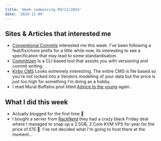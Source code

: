 ```yaml
---
title: 'Week commencing 09/12/2024'
date: '2024-12-09'
---
```


## Sites & Articles that interested me

- [Conventional Commits](https://www.conventionalcommits.org/en/v1.0.0/) interested me this week. I've been following a feat/fix/chore prefix for a little while now, its interesting to see a specification that may lead to some standardisation.
- [Commitizen](https://commitizen-tools.github.io/commitizen/) Is a CLI based tool that assists you with versioning and commit writing.
- [Kirby CMS](https://getkirby.com/) Looks extremely interesting. The entire CMS is file based so you're not locked into a Vendors modelling of your data but the price is just too high for something I'm doing as a hobby.
- I read Murat Buffalos post titled [Advice to the young](https://muratbuffalo.blogspot.com/2024/07/advice-to-young.html?ref=dailydev) again.

## What I did this week

- Actually blogged for the first time 🎉
- I bought a server from [RackNerd](https://www.racknerd.com/) they had a crazy black Friday deal where I managed to snap up a 2.5GB, 2 Core KVM VPS for year for the price of £15 🫨. I've not decided what I'm going to host there at the moment...

